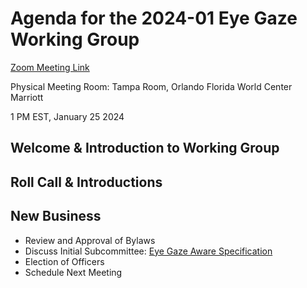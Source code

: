 # Agenda for the 2024-01 Eye Gaze Working Group

[Zoom Meeting Link](https://us06web.zoom.us/j/83876116905?pwd=b3tRS5Y7kQCPmlWlZFJIqpPD7HWM5d.1)

Physical Meeting Room: Tampa Room, Orlando Florida World Center Marriott

1 PM EST, January 25 2024

## Welcome & Introduction to Working Group

## Roll Call & Introductions

## New Business

* Review and Approval of Bylaws
* Discuss Initial Subcommittee: [Eye Gaze Aware Specification](https://github.com/ATIA-Org/eye-gaze-aware)
* Election of Officers
* Schedule Next Meeting
